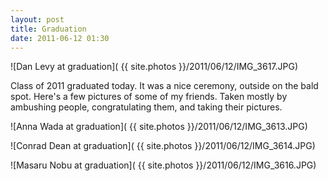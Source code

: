 ```yaml
---
layout: post
title: Graduation
date: 2011-06-12 01:30
---
```


![Dan Levy at graduation]( {{ site.photos }}/2011/06/12/IMG_3617.JPG)

Class of 2011 graduated today. It was a nice ceremony, outside on the bald spot. Here's a few pictures of some of my friends. Taken mostly by ambushing people, congratulating them, and taking their pictures.

![Anna Wada at graduation]( {{ site.photos }}/2011/06/12/IMG_3613.JPG)

![Conrad Dean at graduation]( {{ site.photos }}/2011/06/12/IMG_3614.JPG)

![Masaru Nobu at graduation]( {{ site.photos }}/2011/06/12/IMG_3616.JPG)
